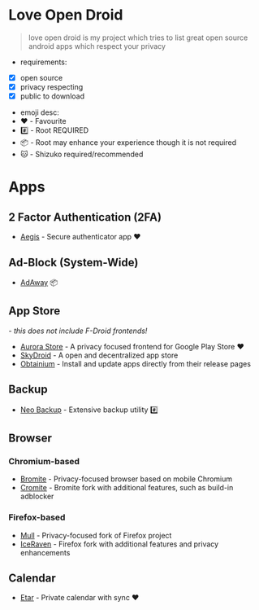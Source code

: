 # Love Open Droid

> love open droid is my project which tries to list great open source android apps which respect your privacy

- requirements:
- [x] open source
- [x] privacy respecting
- [x] public to download

- emoji desc:
- :heart: - Favourite
- :hash: - Root REQUIRED
- :package: - Root may enhance your experience though it is not required
- :cat: - Shizuko required/recommended

# Apps

## 2 Factor Authentication (2FA)

- [Aegis](https://github.com/beemdevelopment/Aegis) - Secure authenticator app :heart:

## Ad-Block (System-Wide)

- [AdAway](https://github.com/AdAway/AdAway) :package:

## App Store
*- this does not include F-Droid frontends!*

- [Aurora Store](https://gitlab.com/AuroraOSS/AuroraStore) - A privacy focused frontend for Google Play Store :heart:
- [SkyDroid](https://github.com/redsolver/skydroid) - A open and decentralized app store
- [Obtainium](https://github.com/ImranR98/Obtainium) - Install and update apps directly from their release pages

## Backup

- [Neo Backup](https://github.com/NeoApplications/Neo-Backup) - Extensive backup utility :hash:

## Browser

### Chromium-based

- [Bromite](https://github.com/bromite/bromite) - Privacy-focused browser based on mobile Chromium
- [Cromite](https://github.com/uazo/cromite) - Bromite fork with additional features, such as build-in adblocker

### Firefox-based

- [Mull](https://gitlab.com/divested-mobile/mull-fenix) - Privacy-focused fork of Firefox project
- [IceRaven](https://github.com/fork-maintainers/iceraven-browser) - Firefox fork with additional features and privacy enhancements

## Calendar

- [Etar](https://github.com/Etar-Group/Etar-Calendar) - Private calendar with sync :heart:
